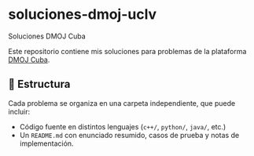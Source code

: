 # soluciones-dmoj-uclv
 Soluciones DMOJ Cuba

Este repositorio contiene mis soluciones para problemas de la plataforma [DMOJ Cuba](https://dmoj.uclv.edu.cu).

## 📂 Estructura
Cada problema se organiza en una carpeta independiente, que puede incluir:
- Código fuente en distintos lenguajes (`c++/`, `python/`, `java/`, etc.)
- Un `README.md` con enunciado resumido, casos de prueba y notas de implementación.


